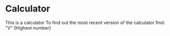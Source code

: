 # Calculator

This is a calculator
To find out the most recent version of the calculator find:
"V" {Highest number}
